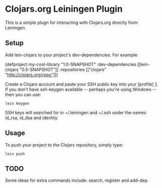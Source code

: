 Clojars.org Leiningen Plugin
============================

This is a simple plugn for interacting with Clojars.org directly from 
Leiningen.

Setup
-----

Add lein-clojars to your project's dev-dependencies.  For example:

  (defproject my-cool-library "1.0-SNAPSHOT"
    :dev-dependencies [[lein-clojars "0.5-SNAPSHOT"]]
    :repositories [["clojars" "http://clojars.org/repo"]])

Create a Clojars account and paste your SSH public key into your [profile] [1].
If you don't have ssh-keygen available -- perhaps you're using Windows -- 
then you can use:

    lein keygen

SSH keys will searched for in ~/.leiningen and ~/.ssh under the names id_rsa,
id_dsa and identity.

[1]: http://clojars.org/profile

Usage
-----

To push your project to the Clojars repository, simply type:

    lein push

TODO
-----

Some ideas for extra commands include: search, register and add-dep.

